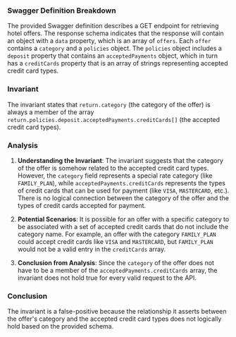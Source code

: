 ### Swagger Definition Breakdown
The provided Swagger definition describes a GET endpoint for retrieving hotel offers. The response schema indicates that the response will contain an object with a `data` property, which is an array of `offers`. Each `offer` contains a `category` and a `policies` object. The `policies` object includes a `deposit` property that contains an `acceptedPayments` object, which in turn has a `creditCards` property that is an array of strings representing accepted credit card types.

### Invariant
The invariant states that `return.category` (the category of the offer) is always a member of the array `return.policies.deposit.acceptedPayments.creditCards[]` (the accepted credit card types).

### Analysis
1. **Understanding the Invariant**: The invariant suggests that the category of the offer is somehow related to the accepted credit card types. However, the `category` field represents a special rate category (like `FAMILY_PLAN`), while `acceptedPayments.creditCards` represents the types of credit cards that can be used for payment (like `VISA`, `MASTERCARD`, etc.). There is no logical connection between the category of the offer and the types of credit cards accepted for payment.

2. **Potential Scenarios**: It is possible for an offer with a specific category to be associated with a set of accepted credit cards that do not include the category name. For example, an offer with the category `FAMILY_PLAN` could accept credit cards like `VISA` and `MASTERCARD`, but `FAMILY_PLAN` would not be a valid entry in the `creditCards` array.

3. **Conclusion from Analysis**: Since the `category` of the offer does not have to be a member of the `acceptedPayments.creditCards` array, the invariant does not hold true for every valid request to the API. 

### Conclusion
The invariant is a false-positive because the relationship it asserts between the offer's category and the accepted credit card types does not logically hold based on the provided schema.
